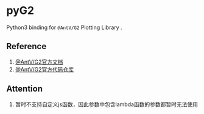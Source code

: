 # pyG2
 Python3 binding for `@AntV/G2` Plotting Library .


## Reference

1. [@AntV/G2官方文档](https://g2.antv.antgroup.com/)
2. [@AntV/G2官方代码仓库](https://github.com/antvis/g2)

## Attention

1. 暂时不支持自定义js函数，因此参数中包含lambda函数的参数都暂时无法使用
